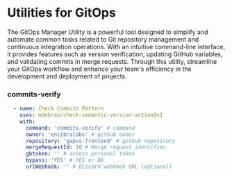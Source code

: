 # Utilities for GitOps

The GitOps Manager Utility is a powerful tool designed to simplify and automate common tasks related to Git repository management and continuous integration operations. With an intuitive command-line interface, it provides features such as version verification, updating GitHub variables, and validating commits in merge requests. Through this utility, streamline your GitOps workflow and enhance your team's efficiency in the development and deployment of projects.

### commits-verify

```yaml
  - name: Check Commits Pattern
    uses: mdnbras/check-semantic-version-action@v1
    with:
      command: 'commits-verify' # command
      owner: 'encibralabs' # github owner
      repository: 'gapus-frontend' # github repository
      mergeRequestId: 10 # Merge request identifier
      gbtoken: '' # access personal token
      bypass: 'YES' # YES or NO
      urlWebhook: '' # Discord webhook URL (optional)
```